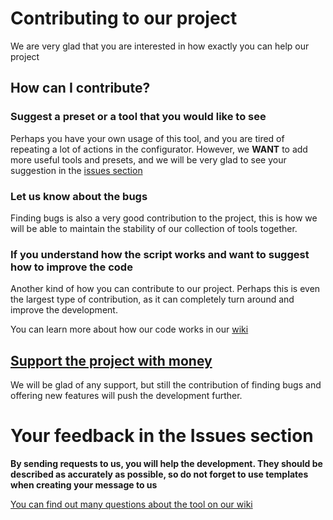 # Contributing to our project
We are very glad that you are interested in how exactly you can help our project

## How can I contribute?
### Suggest a preset or a tool that you would like to see

Perhaps you have your own usage of this tool, and you are tired of repeating a lot of actions in the configurator. However, we **WANT** to add more useful tools and presets, and we will be very glad to see your suggestion in the [issues section](https://github.com/Lunar-Creators/FFpepeg/issues)

### Let us know about the bugs

Finding bugs is also a very good contribution to the project, this is how we will be able to maintain the stability of our collection of tools together.

### If you understand how the script works and want to suggest how to improve the code

Another kind of how you can contribute to our project. Perhaps this is even the largest type of contribution, as it can completely turn around and improve the development.

You can learn more about how our code works in our [wiki](https://github.com/Lunar-Creators/FFpepeg/wiki)

## [Support the project with money](https://www.donationalerts.com/r/shulker_play)

We will be glad of any support, but still the contribution of finding bugs and offering new features will push the development further.

# Your feedback in the Issues section

**By sending requests to us, you will help the development. They should be described as accurately as possible, so do not forget to use templates when creating your message to us**

[You can find out many questions about the tool on our wiki](https://github.com/Lunar-Creators/FFpepeg/wiki)
